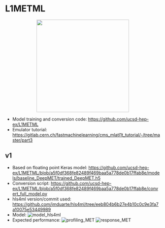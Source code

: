 # L1METML

<p align="center">
<img src=https://github.com/cms-hls4ml/L1METML/assets/4932543/d467b9ec-a82a-4733-914e-94eac1aa9430 width=300/>
</p>

- Model training and conversion code: https://github.com/ucsd-hep-ex/L1METML
- Emulator tutorial: https://gitlab.cern.ch/fastmachinelearning/cms_mlatl1t_tutorial/-/tree/master/part3

## v1
- Based on floating point Keras model: https://github.com/ucsd-hep-ex/L1METML/blob/a5f0df368fe82489f469baa5a778de0b17ffab8e/models/baseline_DeepMET/trained_DeepMET.h5
- Conversion script: https://github.com/ucsd-hep-ex/L1METML/blob/a5f0df368fe82489f469baa5a778de0b17ffab8e/convert_full_model.py
- hls4ml version/commit used: https://github.com/jmduarte/hls4ml/tree/eeb804b6b27e4b10c0c9e3fa7a10075e53449989
- Model:
![model_hls4ml](https://github.com/cms-hls4ml/L1METML/assets/4932543/22074cbb-c37f-49eb-920c-c4389b117b3a)
- Expected performance:
![profiling_MET](https://github.com/cms-hls4ml/L1METML/assets/4932543/20eea0bf-269b-497d-935b-16342982d71c)
![response_MET](https://github.com/cms-hls4ml/L1METML/assets/4932543/c32fb2d8-f822-45df-a4c7-4f8319fbcb93)
